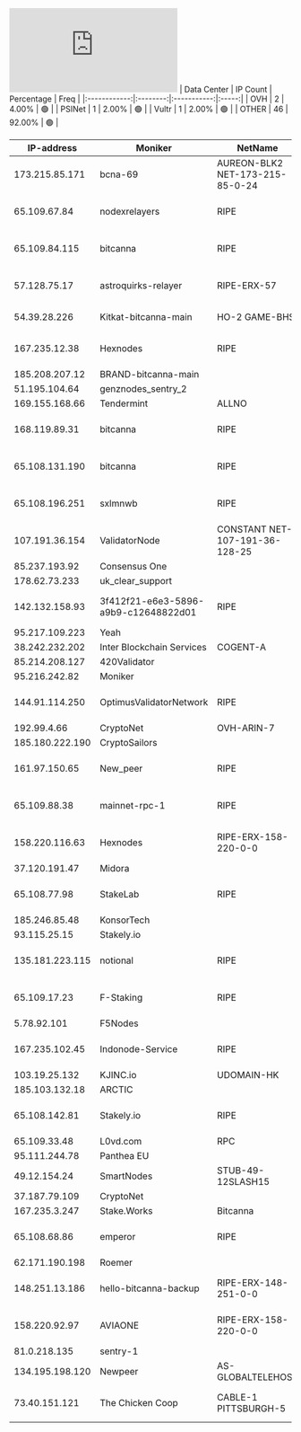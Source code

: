 ![Diagramm](https://github.com/obajay/StateSync-snapshots/blob/main/Projects/Bitcanna/1/README.md)
| Data Center | IP Count | Percentage | Freq |
|:------------:|:--------:|:-----------:|:-----:|
| OVH | 2 | 4.00% | 🟢 |
| PSINet | 1 | 2.00% | 🟢 |
| Vultr | 1 | 2.00% | 🟢 |
| OTHER | 46 | 92.00% | 🟢 |

<!-- START_TABLE -->
| IP-address | Moniker | NetName | Organization |
|-------------|-------------|-------------|-------------|
| 173.215.85.171 | bcna-69 | AUREON-BLK2 NET-173-215-85-0-24 | Aureon Network Services MI FIBER URBANDALE |
| 65.109.67.84 | nodexrelayers | RIPE | RIPE Network Coordination Centre |
| 65.109.84.115 | bitcanna | RIPE | RIPE Network Coordination Centre |
| 57.128.75.17 | astroquirks-relayer | RIPE-ERX-57 | RIPE Network Coordination Centre |
| 54.39.28.226 | Kitkat-bitcanna-main | HO-2 GAME-BHS | OVH Hosting, Inc. OVH Hosting, Inc. |
| 167.235.12.38 | Hexnodes | RIPE | RIPE Network Coordination Centre |
| 185.208.207.12 | BRAND-bitcanna-main |  |  |
| 51.195.104.64 | genznodes_sentry_2 |  |  |
| 169.155.168.66 | Tendermint | ALLNO | Allnodes Inc |
| 168.119.89.31 | bitcanna | RIPE | RIPE Network Coordination Centre |
| 65.108.131.190 | bitcanna | RIPE | RIPE Network Coordination Centre |
| 65.108.196.251 | sxlmnwb | RIPE | RIPE Network Coordination Centre |
| 107.191.36.154 | ValidatorNode | CONSTANT NET-107-191-36-128-25 | The Constant Company, LLC Vultr Holdings, LLC |
| 85.237.193.92 | Consensus One |  |  |
| 178.62.73.233 | uk_clear_support |  |  |
| 142.132.158.93 | 3f412f21-e6e3-5896-a9b9-c12648822d01 | RIPE | RIPE Network Coordination Centre |
| 95.217.109.223 | Yeah |  |  |
| 38.242.232.202 | Inter Blockchain Services | COGENT-A | PSINet, Inc. |
| 85.214.208.127 | 420Validator |  |  |
| 95.216.242.82 | Moniker |  |  |
| 144.91.114.250 | OptimusValidatorNetwork | RIPE | RIPE Network Coordination Centre |
| 192.99.4.66 | CryptoNet | OVH-ARIN-7 | OVH Hosting, Inc. |
| 185.180.222.190 | CryptoSailors |  |  |
| 161.97.150.65 | New_peer | RIPE | RIPE Network Coordination Centre |
| 65.109.88.38 | mainnet-rpc-1 | RIPE | RIPE Network Coordination Centre |
| 158.220.116.63 | Hexnodes | RIPE-ERX-158-220-0-0 | RIPE Network Coordination Centre |
| 37.120.191.47 | Midora |  |  |
| 65.108.77.98 | StakeLab | RIPE | RIPE Network Coordination Centre |
| 185.246.85.48 | KonsorTech |  |  |
| 93.115.25.15 | Stakely.io |  |  |
| 135.181.223.115 | notional | RIPE | RIPE Network Coordination Centre |
| 65.109.17.23 | F-Staking | RIPE | RIPE Network Coordination Centre |
| 5.78.92.101 | F5Nodes |  |  |
| 167.235.102.45 | Indonode-Service | RIPE | RIPE Network Coordination Centre |
| 103.19.25.132 | KJINC.io | UDOMAIN-HK |  |
| 185.103.132.18 | ARCTIC |  |  |
| 65.108.142.81 | Stakely.io | RIPE | RIPE Network Coordination Centre |
| 65.109.33.48 | L0vd.com | RPC | RIPE | RIPE Network Coordination Centre |
| 95.111.244.78 | Panthea EU |  |  |
| 49.12.154.24 | SmartNodes | STUB-49-12SLASH15 |  |
| 37.187.79.109 | CryptoNet |  |  |
| 167.235.3.247 | Stake.Works | Bitcanna | RIPE | RIPE Network Coordination Centre |
| 65.108.68.86 | emperor | RIPE | RIPE Network Coordination Centre |
| 62.171.190.198 | Roemer |  |  |
| 148.251.13.186 | hello-bitcanna-backup | RIPE-ERX-148-251-0-0 | RIPE Network Coordination Centre |
| 158.220.92.97 | AVIAONE | RIPE-ERX-158-220-0-0 | RIPE Network Coordination Centre |
| 81.0.218.135 | sentry-1 |  |  |
| 134.195.198.120 | Newpeer | AS-GLOBALTELEHOST | GLOBALTELEHOST Corp. |
| 73.40.151.121 | The Chicken Coop | CABLE-1 PITTSBURGH-5 | Comcast Cable Communications, LLC |

<!-- END_TABLE -->